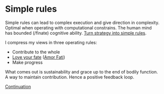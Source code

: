# Simple rules
Simple rules can lead to complex execution and give direction in complexity. Optimal when operating with computational constrains. The human mind has bounded (/finate) cognitive ability. [Turn strategy into simple rules](https://hbr.org/2001/01/strategy-as-simple-rules).

I compress my views in three operating rules:
* Contribute to the whole
* [Love your fate](https://en.wikipedia.org/wiki/Stoicism) ([Amor Fati](https://nl.wikipedia.org/wiki/Amor_fati))
* Make progress

What comes out is sustainability and grace up to the end of bodily function. A way to maintain contribution. Hence a positive feedback loop.

[Continuation](/continuation)